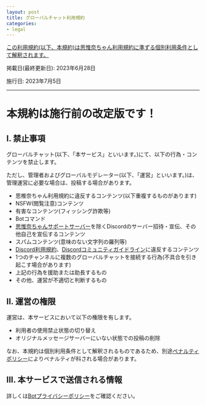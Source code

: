 ```yaml
---
layout: post
title: グローバルチャット利用規約
categories:
- legal
---
```

<u>この利用規約(以下、本規約)は<a href="{{site.url}}/legal/tos" class="a-orange">思惟奈ちゃん利用規約</a>に準ずる個別利用条件として解釈されます。</u>

掲載日(最終更新日): 2023年6月28日

施行日: 2023年7月5日

---
# 本規約は施行前の改定版です！

## I. 禁止事項

グローバルチャット(以下、「本サービス」といいます。)にて、以下の行為・コンテンツを禁止します。

ただし、管理者およびグローバルモデレーター(以下、「運営」といいます。)は、管理運営に必要な場合は、投稿する場合があります。

- 思椎奈ちゃん利用規約に違反するコンテンツ(以下重複するものがあります)
- NSFW(閲覧注意)コンテンツ
- 有害なコンテンツ(フィッシング詐欺等)
- Botコマンド
- <a href="{{site.url}}/discord" class="a-orange">思惟奈ちゃんサポートサーバー</a>を除くDiscordのサーバー招待・宣伝、その他自己を宣伝するコンテンツ
- スパムコンテンツ(意味のない文字列の羅列等)
- <a href="https://discord.com/terms" class="a-orange">Discord利用規約</a>、<a href="https://discord.com/guidelines" class="a-orange">Discordコミュニティガイドライン</a>に違反するコンテンツ
- 1つのチャンネルに複数のグローバルチャットを接続する行為(不具合を引き起こす場合があります)
- 上記の行為を援助または助長するもの
- その他、運営が不適切と判断するもの

## II. 運営の権限

運営は、本サービスにおいて以下の権限を有します。

- 利用者の使用禁止状態の切り替え
- オリジナルメッセージサーバーにいない状態での投稿の削除

なお、本規約は個別利用条件として解釈されるものであるため、別途<a href="{{site.url}}/legal/penalty" class="a-orange">ペナルティポリシー</a>によりペナルティが科される場合があります。

## III. 本サービスで送信される情報

詳しくは<a href="{{site.url}}/legal/bot-privacy-policy" class="a-orange">Botプライバシーポリシー</a>をご確認ください。
